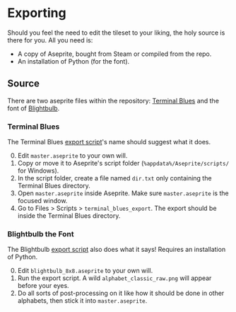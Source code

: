 # Exporting

Should you feel the need to edit the tileset to your liking, the holy source is there for you. All you need is:

- A copy of Aseprite, bought from Steam or compiled from the repo.
- An installation of Python (for the font).

## Source
There are two aseprite files within the repository: [Terminal Blues](../master.aseprite) and the font of [Blightbulb](../fonts/blightbulb/blightbulb_8x8.aseprite).

### Terminal Blues
The Terminal Blues [export script](../terminal_blues_export.lua)'s name should suggest what it does.

0. Edit `master.aseprite` to your own will.
1. Copy or move it to Aseprite's script folder (`%appdata%/Aseprite/scripts/` for Windows).
2. In the script folder, create a file named `dir.txt` only containing the Terminal Blues directory.
3. Open `master.aseprite` inside Aseprite. Make sure `master.aseprite` is the focused window.
4. Go to Files > Scripts > `terminal_blues_export`. The export should be inside the Terminal Blues directory.

### Blightbulb the Font
The Blightbulb [export script](../fonts/blightbulb/blightbulb_export.py) also does what it says! Requires an installation of Python.

0. Edit `blightbulb_8x8.aseprite` to your own will.
1. Run the export script. A wild `alphabet_classic_raw.png` will appear before your eyes.
2. Do all sorts of post-processing on it like how it should be done in other alphabets, then stick it into `master.aseprite`.